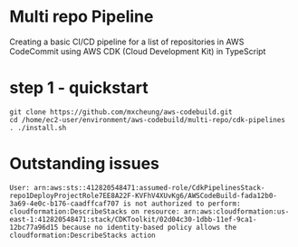 # Multi repo Pipeline


Creating a basic CI/CD pipeline for a list of repositories in AWS CodeCommit using AWS CDK (Cloud Development Kit) in TypeScript

# step 1 - quickstart

```
git clone https://github.com/mxcheung/aws-codebuild.git
cd /home/ec2-user/environment/aws-codebuild/multi-repo/cdk-pipelines
. ./install.sh

```

# Outstanding issues

```
User: arn:aws:sts::412820548471:assumed-role/CdkPipelinesStack-repo1DeployProjectRole7EE8A22F-KVFhV4XUvKg6/AWSCodeBuild-fada12b0-3a69-4e0c-b176-caadffcaf707 is not authorized to perform: cloudformation:DescribeStacks on resource: arn:aws:cloudformation:us-east-1:412820548471:stack/CDKToolkit/02d04c30-1dbb-11ef-9ca1-12bc77a96d15 because no identity-based policy allows the cloudformation:DescribeStacks action
```
